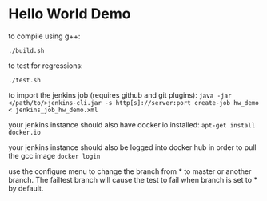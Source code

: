 # Hello World Demo 

to compile using g++: 

`./build.sh`

to test for regressions:

`./test.sh`

to import the jenkins job (requires github and git plugins):
`java -jar </path/to/>jenkins-cli.jar -s http[s]://server:port create-job hw_demo < jenkins_job_hw_demo.xml`

your jenkins instance should also have docker.io installed:
`apt-get install docker.io`

your jenkins instance should also be logged into docker hub in order to pull the gcc image
`docker login`

use the configure menu to change the branch from * to master or another branch. 
The failtest branch will cause the test to fail when branch is set to * by default.
